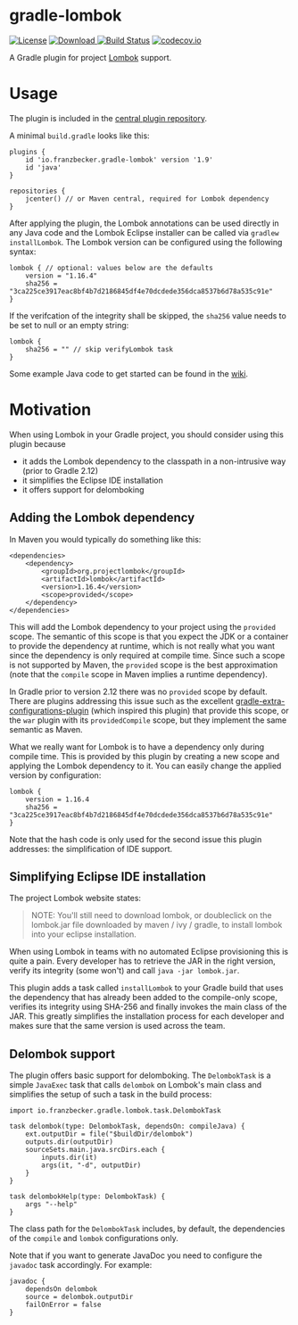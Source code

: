 # gradle-lombok
[![License](http://img.shields.io/badge/license-Apache_2.0-blue.svg?style=flat)](https://www.apache.org/licenses/LICENSE-2.0.html)
[![Download](https://api.bintray.com/packages/franzbecker/maven/gradle-lombok-plugin/images/download.svg) ](https://bintray.com/franzbecker/maven/gradle-lombok-plugin/_latestVersion)
[![Build Status](https://travis-ci.org/franzbecker/gradle-lombok.svg?branch=master)](https://travis-ci.org/franzbecker/gradle-lombok)
[![codecov.io](http://codecov.io/github/franzbecker/gradle-lombok/coverage.svg?branch=master)](http://codecov.io/github/franzbecker/gradle-lombok?branch=master)


A Gradle plugin for project [Lombok](https://projectlombok.org) support.

# Usage
The plugin is included in the [central plugin repository](https://plugins.gradle.org/plugin/io.franzbecker.gradle-lombok/1.9). 

A minimal `build.gradle` looks like this:

	plugins {
		id 'io.franzbecker.gradle-lombok' version '1.9'
		id 'java'
	}
	
	repositories {
		jcenter() // or Maven central, required for Lombok dependency
	}


After applying the plugin, the Lombok annotations can be used directly in any Java code and the Lombok Eclipse installer can be called via `gradlew installLombok`. The Lombok version can be configured using the following syntax:

	lombok { // optional: values below are the defaults
		version = "1.16.4"
		sha256 = "3ca225ce3917eac8bf4b7d2186845df4e70dcdede356dca8537b6d78a535c91e"
	}

If the verifcation of the integrity shall be skipped, the `sha256` value needs to be set to null or an empty string:

	lombok {
		sha256 = "" // skip verifyLombok task
	}

Some example Java code to get started can be found in the [wiki](https://github.com/franzbecker/gradle-lombok/wiki/Lombok-getting-started).


# Motivation

When using Lombok in your Gradle project, you should consider using this plugin because

* it adds the Lombok dependency to the classpath in a non-intrusive way (prior to Gradle 2.12) 
* it simplifies the Eclipse IDE installation
* it offers support for delomboking

## Adding the Lombok dependency

In Maven you would typically do something like this:

	<dependencies>
		<dependency>
			<groupId>org.projectlombok</groupId>
			<artifactId>lombok</artifactId>
			<version>1.16.4</version>
			<scope>provided</scope>
		</dependency>
	</dependencies>
	
This will add the Lombok dependency to your project using the `provided` scope. The semantic of this scope is that you expect the JDK or a container to provide the dependency at runtime, which is not really what you want since the dependency is only required at compile time. Since such a scope is not supported by Maven, the `provided` scope is the best approximation (note that the `compile` scope in Maven implies a runtime dependency).

In Gradle prior to version 2.12 there was no `provided` scope by default. There are plugins addressing this issue such as the excellent [gradle-extra-configurations-plugin](https://github.com/nebula-plugins/gradle-extra-configurations-plugin) (which inspired this plugin) that provide this scope, or the `war` plugin with its `providedCompile` scope, but they implement the same semantic as Maven.

What we really want for Lombok is to have a dependency only during compile time. This is provided by this plugin by creating a new scope and applying the Lombok dependency to it. You can easily change the applied version by configuration:

	lombok {
		version = 1.16.4
		sha256 = "3ca225ce3917eac8bf4b7d2186845df4e70dcdede356dca8537b6d78a535c91e"
	}
	
Note that the hash code is only used for the second issue this plugin addresses: the simplification of IDE support.

## Simplifying Eclipse IDE installation

The project Lombok website states:
> NOTE: You'll still need to download lombok, or doubleclick on the lombok.jar file downloaded by maven / ivy / gradle, to install lombok into your eclipse installation.
 
When using Lombok in teams with no automated Eclipse provisioning this is quite a pain. Every developer has to retrieve the JAR in the right version, verify its integrity (some won't) and call `java -jar lombok.jar`.

This plugin adds a task called `installLombok` to your Gradle build that uses the dependency that has already been added to the compile-only scope, verifies its integrity using SHA-256 and finally invokes the main class of the JAR. This greatly simplifies the installation process for each developer and makes sure that the same version is used across the team.

## Delombok support
The plugin offers basic support for delomboking. The `DelombokTask` is a simple `JavaExec` task that calls `delombok` on Lombok's main class and simplifies the setup of such a task in the build process:

	import io.franzbecker.gradle.lombok.task.DelombokTask
	
	task delombok(type: DelombokTask, dependsOn: compileJava) {
		ext.outputDir = file("$buildDir/delombok")
		outputs.dir(outputDir)
		sourceSets.main.java.srcDirs.each { 
			inputs.dir(it)
			args(it, "-d", outputDir)
		}
	}
	
	task delombokHelp(type: DelombokTask) {
		args "--help"
	}
	
The class path for the `DelombokTask` includes, by default, the dependencies of the `compile` and `lombok` configurations only.

Note that if you want to generate JavaDoc you need to configure the `javadoc` task accordingly. For example:

	javadoc {
	    dependsOn delombok
	    source = delombok.outputDir
	    failOnError = false
	}
